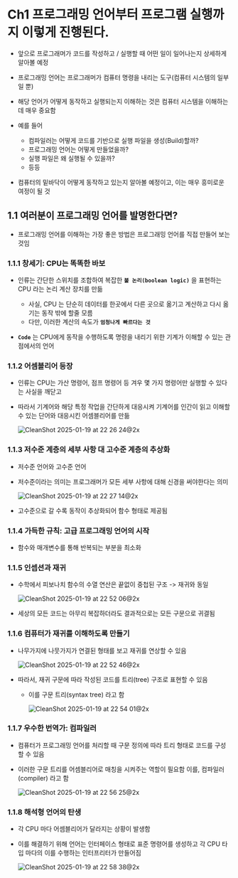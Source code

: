 # Ch1 프로그래밍 언어부터 프로그램 실행까지 이렇게 진행된다.
- 앞으로 프로그래머가 코드를 작성하고 / 실행할 때 어떤 일이 일어나는지 상세하게 알아볼 예정
- 프로그래밍 언어는 프로그래머가 컴퓨터 명령을 내리는 도구(컴퓨터 시스템의 일부일 뿐)
- 해당 언어가 어떻게 동작하고 실행되는지 이해하는 것은 컴퓨터 시스템을 이해하는데 매우 중요함
- 예를 들어
  - 컴파일러는 어떻게 코드를 기반으로 실행 파일을 생성(Build)할까?
  - 프로그래밍 언어는 어떻게 만들었을까?
  - 실행 파일은 왜 실행될 수 있을까?
  - 등등
 
- 컴퓨터의 밑바닥이 어떻게 동작하고 있는지 알아볼 예정이고, 이는 매우 흥미로운 여정이 될 것

## 1.1 여러분이 프로그래밍 언어를 발명한다면?
- 프로그래밍 언어를 이해하는 가장 좋은 방법은 프로그래밍 언어를 직접 만들어 보는 것임
### 1.1.1 창세기: CPU는 똑똑한 바보
- 인류는 간단한 스위치를 조합하여 복잡한 **`불 논리(boolean logic)`** 을 표현하는 CPU 라는 논리 계산 장치를 만듦
  - 사실, CPU 는 단순히 데이터를 한곳에서 다른 곳으로 옮기고 계산하고 다시 옮기는 동작 밖에 할줄 모름
  - 다만, 이러한 계산의 속도가 **`엄청나게 빠르다는 것`**

- **`Code`** 는 CPU에게 동작을 수행하도록 명령을 내리기 위한 기계가 이해할 수 있는 관점에서의 언어

### 1.1.2 어셈블리어 등장
- 인류는 CPU는 가산 명령어, 점프 명령어 등 겨우 몇 가지 명령어만 실행할 수 있다는 사실을 깨닫고
- 따라서 기계어와 해당 특정 작업을 간단하게 대응시켜 기계어를 인간이 읽고 이해할 수 있는 단어와 대응시킨 어셈블리어를 만듦

  ![CleanShot 2025-01-19 at 22 26 24@2x](https://github.com/user-attachments/assets/3b38248c-8e10-458d-982e-56f8668a3064)

### 1.1.3 저수준 계층의 세부 사항 대 고수준 계층의 추상화
- 저수준 언어와 고수준 언어
- 저수준이라는 의미는 프로그래머가 모든 세부 사항에 대해 신경을 써야한다는 의미

  ![CleanShot 2025-01-19 at 22 27 14@2x](https://github.com/user-attachments/assets/640be681-0951-4dfe-a06b-47897352ae1d)

- 고수준으로 갈 수록 동작이 추상화되어 함수 형태로 제공됨

### 1.1.4 가득한 규칙: 고급 프로그래밍 언어의 시작
  - 함수와 매개변수를 통해 반복되는 부분을 최소화


### 1.1.5 인셉션과 재귀
- 수학에서 피보나치 함수의 수열 연산은 끝없이 중첩된 구조 -> 재귀와 동일

  ![CleanShot 2025-01-19 at 22 52 06@2x](https://github.com/user-attachments/assets/2a27a73f-e83e-4ae3-b9cf-52ecdaaa0cc9)

- 세상의 모든 코드는 아무리 복잡하더라도 결과적으로는 모든 구문으로 귀결됨 

### 1.1.6 컴퓨터가 재귀를 이해하도록 만들기
- 나무가지에 나뭇가지가 연결된 형태를 보고 재귀를 연상할 수 있음

  ![CleanShot 2025-01-19 at 22 52 46@2x](https://github.com/user-attachments/assets/a2baca8b-4b50-441e-8bb8-ce5cb3c9c8a3)

- 따라서, 재귀 구문에 따라 작성된 코드를 트리(tree) 구조로 표현할 수 있음
  - 이를 구문 트리(syntax tree) 라고 함

    ![CleanShot 2025-01-19 at 22 54 01@2x](https://github.com/user-attachments/assets/824ba704-8e53-43ec-9120-c74239322b70)

### 1.1.7 우수한 번역가: 컴파일러
- 컴퓨터가 프로그래밍 언어를 처리할 때 구문 정의에 따라 트리 형태로 코드를 구성할 수 있음
- 이러한 구문 트리를 어셈블리어로 매칭을 시켜주는 역할이 필요함 이를, 컴파일러(compiler) 라고 함

  ![CleanShot 2025-01-19 at 22 56 25@2x](https://github.com/user-attachments/assets/35341515-a8ac-4e71-8966-28bbe98cf9a4)

### 1.1.8 해석형 언어의 탄생
- 각 CPU 마다 어셈블리어가 달라지는 상황이 발생함
- 이를 해결하기 위해 언어는 인터페이스 형태로 표준 명령어를 생성하고 각 CPU 타입 마다의 이를 수행하는 인터프리터가 만들어짐

  ![CleanShot 2025-01-19 at 22 58 38@2x](https://github.com/user-attachments/assets/9ec1a323-6393-4324-8ad3-15c98165550a)

